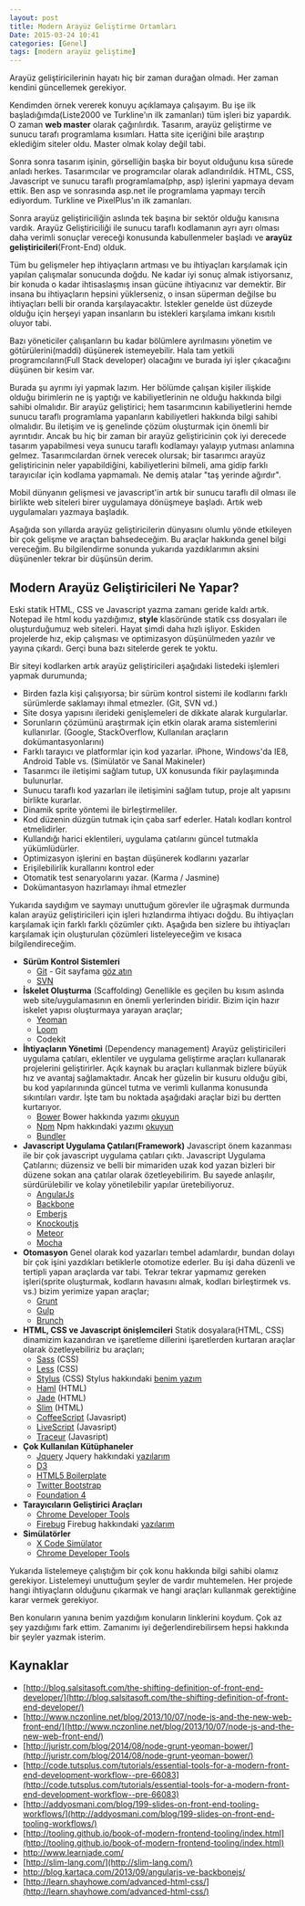 ```yaml
---
layout: post
title: Modern Arayüz Geliştirme Ortamları
Date: 2015-03-24 10:41
categories: [Genel]
tags: [modern arayüz geliştime]
---
```


Arayüz geliştiricilerinin hayatı hiç bir zaman durağan olmadı. Her zaman kendini güncellemek gerekiyor. 

Kendimden örnek vererek konuyu açıklamaya çalışayım. Bu işe ilk başladığımda(Liste2000 ve Turkline'ın ilk zamanları) tüm işleri biz yapardık. O zaman **web master** olarak çağırılırdık. Tasarım, arayüz geliştirme ve sunucu tarafı programlama kısımları. Hatta site içeriğini bile araştırıp eklediğim siteler oldu. Master olmak kolay değil tabi.

Sonra sonra tasarım işinin, görselliğin başka bir boyut olduğunu kısa sürede anladı herkes. Tasarımcılar ve programcılar olarak adlandırıldık. HTML, CSS, Javascript ve sunucu taraflı programlama(php, asp) işlerini yapmaya devam ettik. Ben asp ve sonrasında asp.net ile programlama yapmayı tercih ediyordum. Turkline ve PixelPlus'ın ilk zamanları.

Sonra arayüz geliştiriciliğin aslında tek başına bir sektör olduğu kanısına vardık. Arayüz Geliştiriciliği ile sunucu taraflı kodlamanın ayrı ayrı olması daha verimli sonuçlar vereceği konusunda kabullenmeler başladı ve **arayüz geliştiricileri**(Front-End) olduk. 

Tüm bu gelişmeler hep ihtiyaçların artması ve bu ihtiyaçları karşılamak için yapılan çalışmalar sonucunda doğdu. Ne kadar iyi sonuç almak istiyorsanız, bir konuda o kadar ihtisaslaşmış insan gücüne ihtiyacınız var demektir. Bir insana bu ihtiyaçların hepsini yüklerseniz, o insan süperman değilse bu ihtiyaçları belli bir oranda karşılayacaktır. İstekler genelde üst düzeyde olduğu için herşeyi yapan insanların bu istekleri karşılama imkanı kısıtılı oluyor tabi.

Bazı yöneticiler çalışanların bu kadar bölümlere ayrılmasını yönetim ve götürülerini(maddi) düşünerek istemeyebilir. Hala tam yetkili programcıların(Full Stack developer) olacağını ve burada iyi işler çıkacağını düşünen bir kesim var.

Burada şu ayrımı iyi yapmak lazım. Her bölümde çalışan kişiler ilişkide olduğu birimlerin ne iş yaptığı ve kabiliyetlerinin ne olduğu hakkında bilgi sahibi olmalıdır. Bir arayüz geliştirici; hem tasarımcının kabiliyetlerini hemde sunucu taraflı programlama yapanların kabiliyetleri hakkında bilgi sahibi olmalıdır. Bu iletişim ve iş genelinde çözüm oluşturmak için önemli bir ayrıntıdır. Ancak bu hiç bir zaman bir arayüz geliştiricinin çok iyi derecede tasarım yapabilmesi veya sunucu taraflı kodlamayı yalayıp yutması anlamına gelmez. Tasarımcılardan örnek verecek olursak; bir tasarımcı arayüz geliştiricinin neler yapabildiğini, kabiliyetlerini bilmeli, ama gidip farklı tarayıcılar için kodlama yapmamalı. Ne demiş atalar "taş yerinde ağırdır".

Mobil dünyanın gelişmesi ve javascript'in artık bir sunucu taraflı dil olması ile birlikte web siteleri birer uygulamaya dönüşmeye başladı. Artık web uygulamaları yazmaya başladık.

Aşağıda son yıllarda arayüz geliştiricilerin dünyasını olumlu yönde etkileyen bir çok gelişme ve araçtan bahsedeceğim. Bu araçlar hakkında genel bilgi vereceğim. Bu bilgilendirme sonunda yukarıda yazdıklarımın aksini düşünenler tekrar bir düşünsün derim.

## Modern Arayüz Geliştiricileri Ne Yapar? 

Eski statik HTML, CSS ve Javascript yazma zamanı geride kaldı artık. Notepad ile html kodu yazdığımız, **style** klasöründe statik css dosyaları ile oluşturduğumuz web siteleri. Hayat şimdi daha hızlı işliyor. Eskiden projelerde hız, ekip çalışması ve optimizasyon düşünülmeden yazılır ve yayına çıkardı. Gerçi buna bazı sitelerde gerek te yoktu.

Bir siteyi kodlarken artık arayüz geliştiricileri aşağıdaki listedeki işlemleri yapmak durumunda;

 - Birden fazla kişi çalışıyorsa; bir sürüm kontrol sistemi ile kodlarını farklı sürümlerde saklamayı ihmal etmezler. (Git, SVN vd.)
 - Site dosya yapısını ilerideki genişlemeleri de dikkate alarak kurgularlar.
 - Sorunların çözümünü araştırmak için etkin olarak arama sistemlerini kullanırlar. (Google, StackOverflow, Kullanılan araçların dokümantasyonlarını)
 - Farklı tarayıcı ve platformlar için kod yazarlar. iPhone, Windows'da IE8, Android Table vs. (Simülatör ve Sanal Makineler)
 - Tasarımcı ile iletişimi sağlam tutup, UX konusunda fikir paylaşımında bulunurlar.
 - Sunucu taraflı kod yazarları ile iletişimini sağlam tutup, proje alt yapısını birlikte kurarlar. 
 - Dinamik sprite yöntemi ile birleştirmeliler.
 - Kod düzenin düzgün tutmak için çaba sarf ederler. Hatalı kodları kontrol etmelidirler.
 - Kullandığı harici eklentileri, uygulama çatılarını güncel tutmakla yükümlüdürler.
 - Optimizasyon işlerini en baştan düşünerek kodlarını yazarlar
 - Erişilebilirlik kurallarını kontrol eder
 - Otomatik test senaryolarını yazar. (Karma / Jasmine)
 - Dokümantasyon hazırlamayı ihmal etmezler

Yukarıda saydığım ve saymayı unuttuğum görevler ile uğraşmak durmunda kalan arayüz geliştiricileri için işleri hızlandırma ihtiyacı doğdu. Bu ihtiyaçları karşılamak için farklı farklı çözümler çıktı. Aşağıda ben sizlere bu ihtiyaçları karşılamak için oluşturulan çözümleri listeleyeceğim ve kısaca bilgilendireceğim.

 - **Sürüm Kontrol Sistemleri**
     - [Git](http://git-scm.com/) - Git sayfama [göz atın](https://fatihhayrioglu.com/git/)
     - [SVN](http://subversion.apache.org/)
 - **İskelet Oluşturma** (Scaffolding)
 Genellikle es geçilen bu kısım aslında web site/uygulamasının en önemli yerlerinden biridir. Bizim için hazır iskelet yapısı oluşturmaya yarayan araçlar;
     - [Yeoman](http://yeoman.io/) 
     - [Loom](https://www.npmjs.com/package/loom)
     - Codekit
 - **İhtiyaçların Yönetimi** (Dependency management)
Arayüz geliştiricileri uygulama çatıları, eklentiler ve uygulama geliştirme araçları kullanarak projelerini geliştirirler. Açık kaynak bu araçları kullanmak bizlere büyük hız ve avantaj sağlamaktadır. Ancak her güzelin bir kusuru olduğu gibi, bu kod yapılarınında güncel tutma ve verimli kullanma konusunda sıkıntıları vardır. İşte tam bu noktada aşağıdaki araçlar bizi bu dertten kurtarıyor.
     - [Bower](http://bower.io/) Bower hakkında yazımı [okuyun](/arayuz-gelistiriciler-icin-paket-yonetimi-bower/)
     - [Npm](https://www.npmjs.com/) Npm hakkındaki yazımı [okuyun](/nodejs-npm/)
     - [Bundler](http://bundler.io/)
 - **Javascript Uygulama Çatıları(Framework)**
 Javascript önem kazanması ile bir çok javascript uygulama çatıları çıktı. Javascript Uygulama Çatılarını; düzensiz ve belli bir mimariden uzak kod yazan bizleri bir düzene sokan ana çatılar olarak özetleyebilirim. Bu sayede anlaşılır, sürdürülebilir ve kolay yönetilebilir yapılar üretebiliyoruz. 
     - [AngularJs](https://angularjs.org/)  
     - [Backbone](http://backbonejs.org/)
     - [Emberjs](http://emberjs.com/)
     - [Knockoutjs](http://knockoutjs.com/)
     - [Meteor](https://www.meteor.com/)
     - [Mocha](http://mochajs.org/)
 - **Otomasyon**
 Genel olarak kod yazarları tembel adamlardır, bundan dolayı bir çok işini yazdıkları betiklerle otomotize ederler. Bu işi daha düzenli ve tertipli yapan araçlarda var tabi. Tekrar tekrar yapmamız gereken işleri(sprite oluşturmak, kodların havasını almak, kodları birleştirmek vs. vs.) bizim yerimize yapan araçlar;
     - [Grunt](http://gruntjs.com/) 
     - [Gulp](http://gulpjs.com/)
     - [Brunch](http://brunch.io/)
 - **HTML, CSS ve Javascript önişlemcileri**
 Statik dosyalara(HTML, CSS) dinamizim kazandıran ve işaretleme dillerini işaretlerden kurtaran araçlar olarak özetleyebiliriz bu araçları;
     - [Sass](http://sass-lang.com/) (CSS) 
     - [Less](http://lesscss.org/) (CSS) 
     - [Stylus](http://learnboost.github.io/stylus/) (CSS) Stylus hakkındaki [benim yazım](https://fatihhayrioglu.com/stylus-ile-dinamik-css-yazmak/)
     - [Haml](http://haml.info/tutorial.html) (HTML) 
     - [Jade](http://jade-lang.com/) (HTML)
     - [Slim](http://slim-lang.com/) (HTML)
     - [CoffeeScript](http://coffeescript.org/) (Javasript)
     - [LiveScript](http://livescript.net/) (Javasript)
     - [Traceur](https://github.com/google/traceur-compiler) (Javasript)
 - **Çok Kullanılan Kütüphaneler**
     - [Jquery](https://jquery.com/) Jquery hakkındaki [yazılarım](https://www.google.com.tr/search?q=site:fatihhayrioglu.com%20jquery&oq=site:fatihhayrioglu.com%20jquery&aqs=chrome..69i57j69i58.6699j0j1&sourceid=chrome&es_sm=91&ie=UTF-8)
     - [D3](http://d3js.org/)
     - [HTML5 Boilerplate](https://html5boilerplate.com/)
     - [Twitter Bootstrap](http://getbootstrap.com/)
     - [Foundation 4](http://foundation.zurb.com/)
 - **Tarayıcıların Geliştirici Araçları**
     - [Chrome Developer Tools](https://developer.chrome.com/devtools) 
     - [Firebug](http://getfirebug.com/) Firebug hakkındaki [yazılarım](https://www.google.com.tr/search?q=site:fatihhayrioglu.com%20jquery&oq=site:fatihhayrioglu.com%20jquery&aqs=chrome..69i57j69i58.6699j0j1&sourceid=chrome&es_sm=91&ie=UTF-8#q=site:fatihhayrioglu.com%20firebug)
 - **Simülatörler**
     - [X Code Simülator](https://developer.apple.com/xcode/downloads/)
     - [Chrome Developer Tools](https://developer.chrome.com/devtools) 

Yukarıda listelemeye çalıştığım bir çok konu hakkında bilgi sahibi olamız gerekiyor. Listelemeyi unuttuğum şeyler de vardır muhtemelen. Her projede hangi ihtiyaçların olduğunu çıkarmak ve hangi araçları kullanmak gerektiğine karar vermek gerekiyor. 

Ben konuların yanına benim yazdığım konuların linklerini koydum. Çok az şey yazdığımı fark ettim. Zamanımı iyi değerlendirebilirsem hepsi hakkında bir şeyler yazmak isterim. 

## Kaynaklar

 - [http://blog.salsitasoft.com/the-shifting-definition-of-front-end-developer/](http://blog.salsitasoft.com/the-shifting-definition-of-front-end-developer/)
 - [http://www.nczonline.net/blog/2013/10/07/node-js-and-the-new-web-front-end/](http://www.nczonline.net/blog/2013/10/07/node-js-and-the-new-web-front-end/)
 - [http://juristr.com/blog/2014/08/node-grunt-yeoman-bower/](http://juristr.com/blog/2014/08/node-grunt-yeoman-bower/)
 - [http://code.tutsplus.com/tutorials/essential-tools-for-a-modern-front-end-development-workflow--pre-66083](http://code.tutsplus.com/tutorials/essential-tools-for-a-modern-front-end-development-workflow--pre-66083)
 - [http://addyosmani.com/blog/199-slides-on-front-end-tooling-workflows/](http://addyosmani.com/blog/199-slides-on-front-end-tooling-workflows/)
 - [http://tooling.github.io/book-of-modern-frontend-tooling/index.html](http://tooling.github.io/book-of-modern-frontend-tooling/index.html)
 - http://www.learnjade.com/
 - [http://slim-lang.com/](http://slim-lang.com/)
 - http://blog.kartaca.com/2013/09/angularjs-ve-backbonejs/
 - [http://learn.shayhowe.com/advanced-html-css/](http://learn.shayhowe.com/advanced-html-css/)